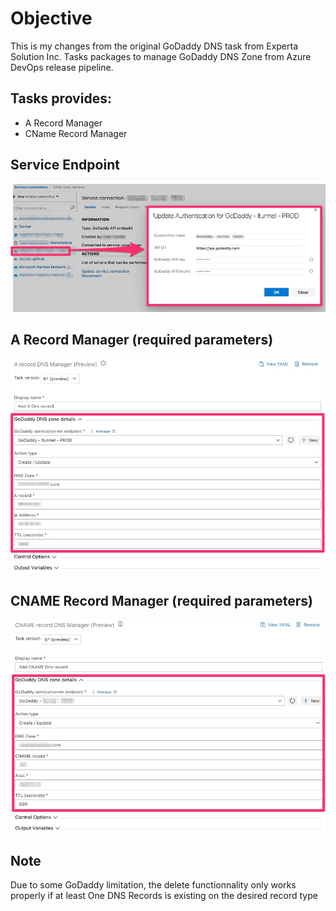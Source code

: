 # Objective

This is my changes from the original GoDaddy DNS task from Experta Solution Inc.
Tasks packages to manage GoDaddy DNS Zone from Azure DevOps release pipeline.

## Tasks provides:
- A Record Manager
- CName Record Manager

## Service Endpoint
![ServiceEndpoint](img/v0/ServiceEndpoint_v0.jpg)

## A Record Manager (required parameters)
![ARecord_Task_inputs](img/v0/ARecord_v0.jpg)

## CNAME Record Manager (required parameters)
![CNAMERecord_Task_inputs](img/v0/cnameRecord_v0.jpg)

## Note
Due to some GoDaddy limitation, the delete functionnality only works properly if at least One DNS Records is existing on the desired record type
